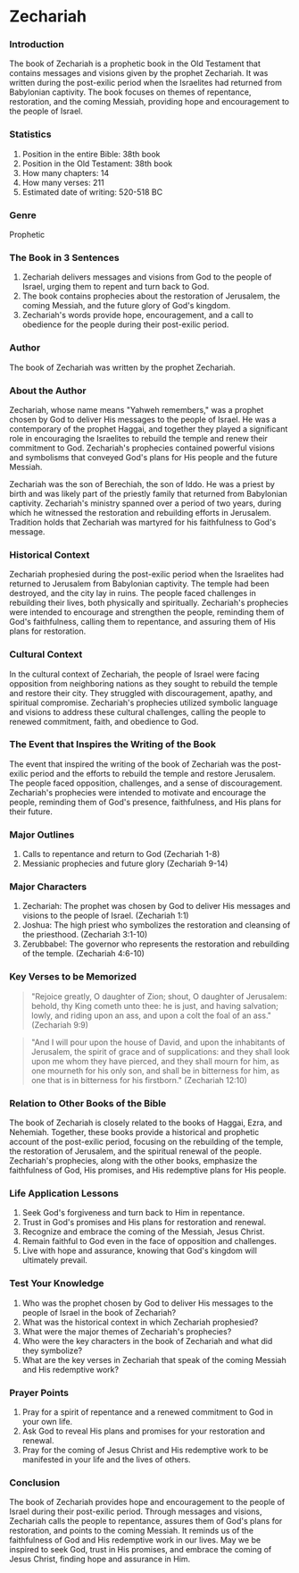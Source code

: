# Zechariah

### Introduction

The book of Zechariah is a prophetic book in the Old Testament that contains messages and visions given by the prophet Zechariah. It was written during the post-exilic period when the Israelites had returned from Babylonian captivity. The book focuses on themes of repentance, restoration, and the coming Messiah, providing hope and encouragement to the people of Israel.

### Statistics

1. Position in the entire Bible: 38th book
2. Position in the Old Testament: 38th book
3. How many chapters: 14
4. How many verses: 211
5. Estimated date of writing: 520-518 BC

### Genre

Prophetic

### The Book in 3 Sentences

1. Zechariah delivers messages and visions from God to the people of Israel, urging them to repent and turn back to God.
2. The book contains prophecies about the restoration of Jerusalem, the coming Messiah, and the future glory of God's kingdom.
3. Zechariah's words provide hope, encouragement, and a call to obedience for the people during their post-exilic period.

### Author

The book of Zechariah was written by the prophet Zechariah.

### About the Author

Zechariah, whose name means "Yahweh remembers," was a prophet chosen by God to deliver His messages to the people of Israel. He was a contemporary of the prophet Haggai, and together they played a significant role in encouraging the Israelites to rebuild the temple and renew their commitment to God. Zechariah's prophecies contained powerful visions and symbolisms that conveyed God's plans for His people and the future Messiah.

Zechariah was the son of Berechiah, the son of Iddo. He was a priest by birth and was likely part of the priestly family that returned from Babylonian captivity. Zechariah's ministry spanned over a period of two years, during which he witnessed the restoration and rebuilding efforts in Jerusalem. Tradition holds that Zechariah was martyred for his faithfulness to God's message.

### Historical Context

Zechariah prophesied during the post-exilic period when the Israelites had returned to Jerusalem from Babylonian captivity. The temple had been destroyed, and the city lay in ruins. The people faced challenges in rebuilding their lives, both physically and spiritually. Zechariah's prophecies were intended to encourage and strengthen the people, reminding them of God's faithfulness, calling them to repentance, and assuring them of His plans for restoration.

### Cultural Context

In the cultural context of Zechariah, the people of Israel were facing opposition from neighboring nations as they sought to rebuild the temple and restore their city. They struggled with discouragement, apathy, and spiritual compromise. Zechariah's prophecies utilized symbolic language and visions to address these cultural challenges, calling the people to renewed commitment, faith, and obedience to God.

### The Event that Inspires the Writing of the Book

The event that inspired the writing of the book of Zechariah was the post-exilic period and the efforts to rebuild the temple and restore Jerusalem. The people faced opposition, challenges, and a sense of discouragement. Zechariah's prophecies were intended to motivate and encourage the people, reminding them of God's presence, faithfulness, and His plans for their future.

### Major Outlines

1. Calls to repentance and return to God (Zechariah 1-8)
2. Messianic prophecies and future glory (Zechariah 9-14)

### Major Characters

1. Zechariah: The prophet was chosen by God to deliver His messages and visions to the people of Israel. (Zechariah 1:1)&#x20;
2. Joshua: The high priest who symbolizes the restoration and cleansing of the priesthood. (Zechariah 3:1-10)&#x20;
3. Zerubbabel: The governor who represents the restoration and rebuilding of the temple. (Zechariah 4:6-10)

### Key Verses to be Memorized

> "Rejoice greatly, O daughter of Zion; shout, O daughter of Jerusalem: behold, thy King cometh unto thee: he is just, and having salvation; lowly, and riding upon an ass, and upon a colt the foal of an ass." (Zechariah 9:9)

> "And I will pour upon the house of David, and upon the inhabitants of Jerusalem, the spirit of grace and of supplications: and they shall look upon me whom they have pierced, and they shall mourn for him, as one mourneth for his only son, and shall be in bitterness for him, as one that is in bitterness for his firstborn." (Zechariah 12:10)

### Relation to Other Books of the Bible

The book of Zechariah is closely related to the books of Haggai, Ezra, and Nehemiah. Together, these books provide a historical and prophetic account of the post-exilic period, focusing on the rebuilding of the temple, the restoration of Jerusalem, and the spiritual renewal of the people. Zechariah's prophecies, along with the other books, emphasize the faithfulness of God, His promises, and His redemptive plans for His people.

### Life Application Lessons

1. Seek God's forgiveness and turn back to Him in repentance.
2. Trust in God's promises and His plans for restoration and renewal.
3. Recognize and embrace the coming of the Messiah, Jesus Christ.
4. Remain faithful to God even in the face of opposition and challenges.
5. Live with hope and assurance, knowing that God's kingdom will ultimately prevail.

### Test Your Knowledge

1. Who was the prophet chosen by God to deliver His messages to the people of Israel in the book of Zechariah?
2. What was the historical context in which Zechariah prophesied?
3. What were the major themes of Zechariah's prophecies?
4. Who were the key characters in the book of Zechariah and what did they symbolize?
5. What are the key verses in Zechariah that speak of the coming Messiah and His redemptive work?

### Prayer Points

1. Pray for a spirit of repentance and a renewed commitment to God in your own life.
2. Ask God to reveal His plans and promises for your restoration and renewal.
3. Pray for the coming of Jesus Christ and His redemptive work to be manifested in your life and the lives of others.

### Conclusion

The book of Zechariah provides hope and encouragement to the people of Israel during their post-exilic period. Through messages and visions, Zechariah calls the people to repentance, assures them of God's plans for restoration, and points to the coming Messiah. It reminds us of the faithfulness of God and His redemptive work in our lives. May we be inspired to seek God, trust in His promises, and embrace the coming of Jesus Christ, finding hope and assurance in Him.
